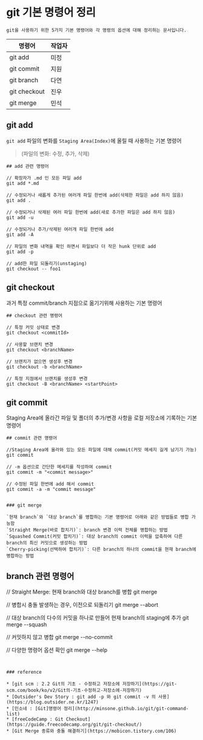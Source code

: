 # git 기본 명령어 정리

`git을 사용하기 위한 5가지 기본 명령어와 각 명령의 옵션에 대해 정리하는 문서입니다.`

| 명령어       | 작업자 |
|--------------|--------|
| git add      | 미정   |
| git commit   | 지원   |
| git branch   | 다연   |
| git checkout | 진우   |
| git merge    | 민석   |


## git add
`git add` 파일의 변화를 `Staging Area(Index)`에 올릴 때 사용하는 기본 명령어  
> (파일의 변화: 수정, 추가, 삭제)

```
## add 관련 명령어
	
// 확장자가 .md 인 모든 파일 add
git add *.md
	
// 수정되거나 새롭게 추가된 여러개 파일 한번에 add(삭제한 파일은 add 하지 않음)
git add .
	
// 수정되거나 삭제된 여러 파일 한번에 add(새로 추가한 파일은 add 하지 않음)
git add -u
	
// 수정되거나 추가/삭제된 여러개 파일 한번에 add
git add -A
	
// 파일의 변화 내역을 확인 하면서 파일보다 더 작은 hunk 단위로 add
git add -p
	
// add한 파일 되돌리기(unstaging)
git checkout -- foo1
```

## git checkout

과거 특정 commit/branch 지점으로 옮기기위해 사용하는 기본 명령어  

```
## checkout 관련 명령어

// 특정 커밋 상태로 변경
git checkout <commitId>

// 사용할 브랜치 변경
git checkout <branchName>

// 브랜치가 없으면 생성후 변경
git checkout -b <branchName>

// 특정 지점에서 브랜치를 생성후 변경
git checkout -B <branchName> <startPoint>
```

## git commit 

Staging Area에 올라간 파일 및 폴더의 추가/변경 사항을 로컬 저장소에 기록하는 기본 명령어 

```
## commit 관련 명령어

//Staging Area에 올라와 있는 모든 파일에 대해 commit(커밋 메세지 길게 남기기 가능)
git commit

// -m 옵션으로 간단한 메세지를 작성하여 commit
git commit -m "<commit message>"

// 수정된 파일 한번에 add 해서 commit
git commit -a -m "commit message"


### git merge

`현재 branch`와 `대상 branch`를 병합하는 기본 명령어로 아래와 같은 방법들로 병합 가능함  
`Straight Merge(바로 합치기)`: branch 변경 이력 전체를 병합하는 방법  
`Squashed Commit(커밋 합치기)`: 대상 branch의 commit 이력을 압축하여 다른 branch의 최신 커밋으로 생성하는 방법  
`Cherry-picking(선택하여 합치기)`: 다른 branch의 하나의 commit을 현재 branch에 병합하는 방법  

```
## branch 관련 명령어

// Straight Merge: 현재 branch와 대상 branch를 병합
git merge <branchName>

// 병합시 충돌 발생하는 경우, 이전으로 되돌리기
git merge --abort

// 대상 branch의 다수의 커밋을 하나로 만들어 현재 branch의 staging에 추가
git merge --squash <branchName>

// 커밋하지 않고 병합
git merge --no-commit <branchName>

// 다양한 명령어 옵션 확인
git merge --help
```


### reference

* [git scm : 2.2 Git의 기초 - 수정하고 저장소에 저장하기](https://git-scm.com/book/ko/v2/Git의-기초-수정하고-저장소에-저장하기)
* [Outsider's Dev Story : git add -p 와 git commit -v 의 사용](https://blog.outsider.ne.kr/1247)
* [민소네 : [Git]명령어 정리](http://minsone.github.io/git/git-command-list)
* [freeCodeCamp : Git Checkout](https://guide.freecodecamp.org/git/git-checkout/)
* [Git Merge 종류와 충돌 해결하기](https://mobicon.tistory.com/106)
